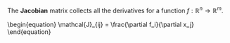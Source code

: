 The **Jacobian** matrix collects all the derivatives for a function $f: \mathbb{R}^n \to \mathbb{R}^m$.

\begin{equation}
\mathcal{J}_{ij} = \frac{\partial f_i}{\partial x_j}
\end{equation}